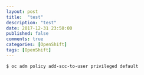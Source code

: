 ```yaml
---
layout: post
title:  "test"
description: "test"
date: 2017-12-31 23:50:00
published: false
comments: true
categories: [OpenShift]
tags: [OpenShift]
---
```



```bash
$ oc adm policy add-scc-to-user privileged default
```